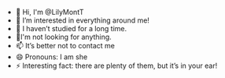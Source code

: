 - 👋 Hi, I'm @LilyMontT
- 👀 I’m interested in everything around me!
- 🌱 I haven’t studied for a long time.
- 💞️I'm not looking for anything.
- 📫 It’s better not to contact me
- 😄 Pronouns: I am she
- ⚡ Interesting fact: there are plenty of them, but it’s in your ear!

<!---
LilyMontT/LilyMontT is a ✨ special ✨ repository because its `README.md` (this file) appears on your GitHub profile.
You can click the Preview link to take a look at your changes.
--->
